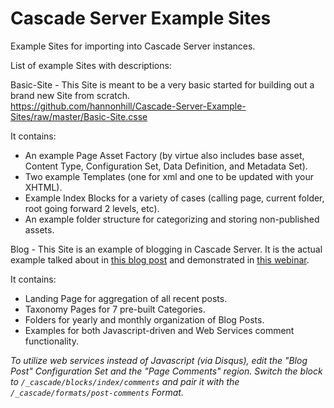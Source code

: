Cascade Server Example Sites
============================

Example Sites for importing into Cascade Server instances.

List of example Sites with descriptions:

Basic-Site - This Site is meant to be a very basic started for building out a brand new Site from scratch.<br />
https://github.com/hannonhill/Cascade-Server-Example-Sites/raw/master/Basic-Site.csse

It contains:

* An example Page Asset Factory (by virtue also includes base asset, Content Type, Configuration Set, Data Definition, and Metadata Set).
* Two example Templates (one for xml and one to be updated with your XHTML).
* Example Index Blocks for a variety of cases (calling page, current folder, root going forward 2 levels, etc).
* An example folder structure for categorizing and storing non-published assets.

Blog - This Site is an example of blogging in Cascade Server. It is the actual example talked about in [this blog post](http://www.hannonhill.com/news/blog/2012/blogging-with-cascade-server.html) and demonstrated in [this webinar](http://www.hannonhill.com/products/demos/setting-up-blogging-in-cascade-webinar-form.html).

It contains:

* Landing Page for aggregation of all recent posts.
* Taxonomy Pages for 7 pre-built Categories.
* Folders for yearly and monthly organization of Blog Posts.
* Examples for both Javascript-driven and Web Services comment functionality.

*To utilize web services instead of Javascript (via Disqus), edit the "Blog Post" Configuration Set and the "Page Comments" region. Switch the block to `/_cascade/blocks/index/comments` and pair it with the `/_cascade/formats/post-comments` Format.*